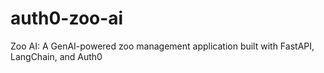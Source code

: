 # auth0-zoo-ai
Zoo AI: A GenAI-powered zoo management application built with FastAPI, LangChain, and Auth0